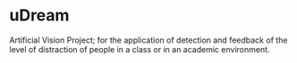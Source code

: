 # uDream
Artificial Vision Project; for the application of detection and feedback of the level of distraction of people in a class or in an academic environment.

